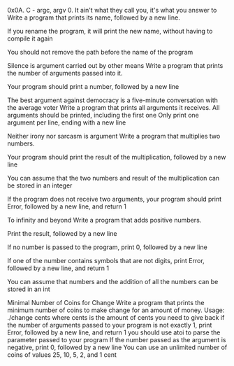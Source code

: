 0x0A. C - argc, argv 0. It ain't what they call you, it's what you answer to Write a program that prints its name, followed by a new line.



If you rename the program, it will print the new name, without having to compile it again

You should not remove the path before the name of the program

Silence is argument carried out by other means Write a program that prints the number of arguments passed into it.



Your program should print a number, followed by a new line



The best argument against democracy is a five-minute conversation with the average voter Write a program that prints all arguments it receives. All arguments should be printed, including the first one Only print one argument per line, ending with a new line



Neither irony nor sarcasm is argument Write a program that multiplies two numbers.



 Your program should print the result of the multiplication, followed by a new line

 You can assume that the two numbers and result of the multiplication can be stored in an integer

 If the program does not receive two arguments, your program should print Error, followed by a new line, and return 1

To infinity and beyond Write a program that adds positive numbers.



 Print the result, followed by a new line

 If no number is passed to the program, print 0, followed by a new line

 If one of the number contains symbols that are not digits, print Error, followed by a new line, and return 1

 You can assume that numbers and the addition of all the numbers can be stored in an int

Minimal Number of Coins for Change Write a program that prints the minimum number of coins to make change for an amount of money. Usage: ./change cents where cents is the amount of cents you need to give back if the number of arguments passed to your program is not exactly 1, print Error, followed by a new line, and return 1 you should use atoi to parse the parameter passed to your program If the number passed as the argument is negative, print 0, followed by a new line You can use an unlimited number of coins of values 25, 10, 5, 2, and 1 cent
